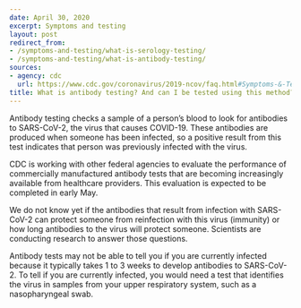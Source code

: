```yaml
---
date: April 30, 2020
excerpt: Symptoms and testing
layout: post
redirect_from:
- /symptoms-and-testing/what-is-serology-testing/
- /symptoms-and-testing/what-is-antibody-testing/
sources:
- agency: cdc
  url: https://www.cdc.gov/coronavirus/2019-ncov/faq.html#Symptoms-&-Testing
title: What is antibody testing? And can I be tested using this method?
---
```


Antibody testing checks a sample of a person’s blood to look for antibodies to SARS-CoV-2, the virus that causes COVID-19. These antibodies are produced when someone has been infected, so a positive result from this test indicates that person was previously infected with the virus.

CDC is working with other federal agencies to evaluate the performance of commercially manufactured antibody tests that are becoming increasingly available from healthcare providers. This evaluation is expected to be completed in early May.

We do not know yet if the antibodies that result from infection with SARS-CoV-2 can protect someone from reinfection with this virus (immunity) or how long antibodies to the virus will protect someone. Scientists are conducting research to answer those questions.

Antibody tests may not be able to tell you if you are currently infected because it typically takes 1 to 3 weeks to develop antibodies to SARS-CoV-2. To tell if you are currently infected, you would need a test that identifies the virus in samples from your upper respiratory system, such as a nasopharyngeal swab.